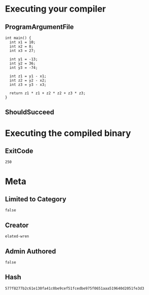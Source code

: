 # Executing your compiler

## ProgramArgumentFile

```
int main() {
  int x1 = 10;
  int x2 = 8;
  int x3 = 27;

  int y1 = -13;
  int y2 = 36;
  int y3 = -74;

  int z1 = y1 - x1;
  int z2 = y2 - x2;
  int z3 = y3 - x3;

  return z1 * z1 + z2 * z2 + z3 * z3;
}
```

## ShouldSucceed

# Executing the compiled binary

## ExitCode

```
250
```

# Meta

## Limited to Category

```
false
```

## Creator

```
elated-wren
```

## Admin Authored

```
false
```

## Hash

```
577f8277b2c61e130fa41c0be9cef51fcedbe975f0651aaa519640d2051fe3d3
```
